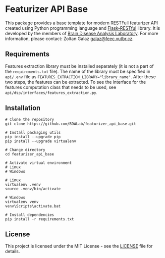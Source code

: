 # Featurizer API Base
This package provides a base template for modern RESTFull featurizer API created using Python programming language and [Flask-RESTful](https://flask-restful.readthedocs.io/en/latest/) library. It is developed by the members of [Brain Disease Analysis Laboratory](http://bdalab.utko.feec.vutbr.cz/). For more information, please contact: Zoltan Galaz <galaz@feec.vutbr.cz>.

## Requirements
Features extraction library must be installed separately (it is not a part of the `requirements.txt` file). The name of the library must be specified in `api/.env` file as `FEATURES_EXTRACTION_LIBRARY="library_name"`. After these two steps, the features can be extracted. To see the interface for the features computation class that needs to be used, see `api/dsp/interfaces/features_extraction.py`.

## Installation
```
# Clone the repository
git clone https://github.com/BDALab/featurizer_api_base.git

# Install packaging utils
pip install --upgrade pip
pip install --upgrade virtualenv

# Change directory
cd featurizer_api_base

# Activate virtual environment
# Linux
# Windows

# Linux
virtualenv .venv
source .venv/bin/activate

# Windows
virtualenv venv
venv\Scripts\activate.bat

# Install dependencies
pip install -r requirements.txt
```

## License
This project is licensed under the MIT License - see the [LICENSE](LICENSE) file for details.
